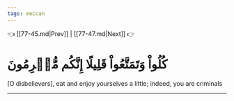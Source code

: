 ```yaml
---
tags: meccan
---
```


👈 [[77-45.md|Prev]] | [[77-47.md|Next]] 👉

# كُلُواْ وَتَمَتَّعُواْ قَلِيلًا إِنَّكُم مُّجۡرِمُونَ

[O disbelievers], eat and enjoy yourselves a little; indeed, you are criminals

---

